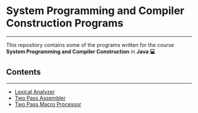 # System Programming and Compiler Construction Programs
------------------------------------------

This repository contains some of the programs written for the course **System Programming and Compiler Construction** in **Java :computer:** 

## Contents
------------------------------------------

* [Lexical Analyzer](./Lexical_Analyzer)
* [Two Pass Assembler](./Two_Pass_Assembler)
* [Two Pass Macro Processor](./Two_Pass_Macro_Processor)

